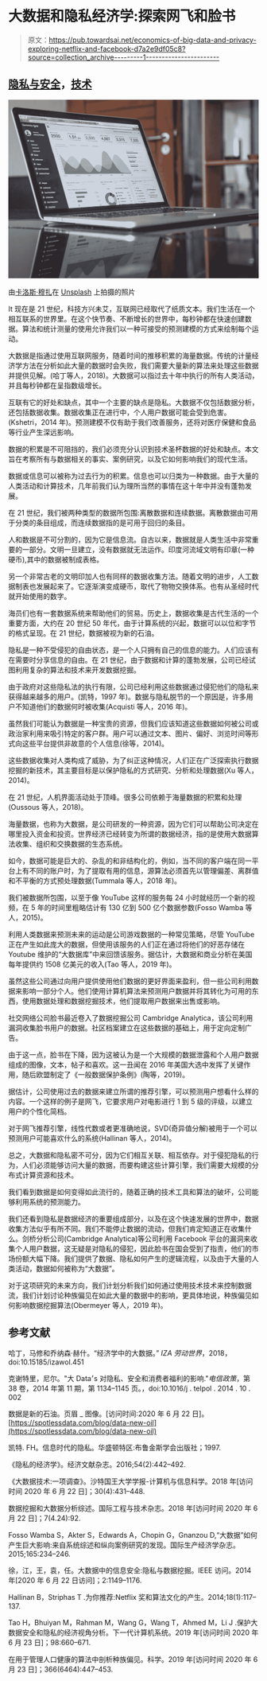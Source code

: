 # 大数据和隐私经济学:探索网飞和脸书

> 原文：<https://pub.towardsai.net/economics-of-big-data-and-privacy-exploring-netflix-and-facebook-d7a2e9df05c8?source=collection_archive---------1----------------------->

## [隐私与安全](https://towardsai.net/p/category/privacy-and-security)，[技术](https://towardsai.net/p/category/technology)

![](img/1f010d1158e30f6ea73dc6b6a9130712.png)

由[卡洛斯·穆扎](https://unsplash.com/@kmuza?utm_source=medium&utm_medium=referral)在 [Unsplash](https://unsplash.com?utm_source=medium&utm_medium=referral) 上拍摄的照片

It 现在是 21 世纪，科技方兴未艾，互联网已经取代了纸质文本。我们生活在一个相互联系的世界里。在这个快节奏、不断增长的世界中，每秒钟都在快速创建数据。算法和统计测量的使用允许我们以一种可接受的预测建模的方式来绘制每个运动。

大数据是指通过使用互联网服务，随着时间的推移积累的海量数据。传统的计量经济学方法在分析如此大量的数据时会失败，我们需要大量新的算法来处理这些数据并提供见解。(哈丁等人，2018)。大数据可以指过去十年中执行的所有人类活动，并且每秒钟都在呈指数级增长。

互联有它的好处和缺点，其中一个主要的缺点是隐私。大数据不仅包括数据分析，还包括数据收集。数据收集正在进行中，个人用户数据可能会受到危害。(Kshetri，2014 年)。预测建模不仅有助于我们改善服务，还将对医疗保健和食品等行业产生深远影响。

数据的积累是不可阻挡的，我们必须充分认识到技术圣杯数据的好处和缺点。本文旨在考察所有与数据相关的事实、案例研究，以及它如何影响我们的现代生活。

数据或信息可以被称为过去行为的积累。信息也可以归类为一种数据。由于大量的人类活动和计算技术，几年前我们认为理所当然的事情在这十年中并没有蓬勃发展。

在 21 世纪，我们被两种类型的数据所包围:离散数据和连续数据。离散数据由可用于分类的条目组成，而连续数据指的是可用于回归的条目。

人和数据是不可分割的，因为它是信息流。自古以来，数据就是人类生活中非常重要的一部分。文明一旦建立，没有数据就无法运作。印度河流域文明有印章(一种硬币),其中的数据被制成表格。

另一个非常古老的文明印加人也有同样的数据收集方法。随着文明的进步，人工数据制表也发展起来了。它逐渐演变成硬币，取代了物物交换体系。也有从圣经时代就开始使用的数字。

海员们也有一套数据系统来帮助他们的贸易。历史上，数据收集是古代生活的一个重要方面，大约在 20 世纪 50 年代，由于计算系统的兴起，数据可以以位和字节的格式呈现。在 21 世纪，数据被视为新的石油。

隐私是一种不受侵犯的自由状态，是一个人只拥有自己的信息的能力。人们应该有在需要时分享信息的自由。在 21 世纪，由于数据和计算的蓬勃发展，公司已经试图利用复杂的算法和技术来开发数据挖掘。

由于政府对这些隐私法的执行有限，公司已经利用这些数据通过侵犯他们的隐私来获得越来越多的用户。(凯特，1997 年)。数据与隐私脱节的一个原因是，许多用户不知道他们的数据何时被收集(Acquisti 等人，2016 年)。

虽然我们可能认为数据是一种宝贵的资源，但我们应该知道这些数据如何被公司或政治家利用来吸引特定的客户群。用户可以通过文本、图片、偏好、浏览时间等形式向这些平台提供非故意的个人信息(徐等，2014)。

这些数据收集对人类构成了威胁，为了纠正这种情况，人们正在广泛探索执行数据挖掘的新技术，其主要目标是以保护隐私的方式研究、分析和处理数据(Xu 等人，2014)。

在 21 世纪，人机界面活动处于顶峰。很多公司依赖于海量数据的积累和处理(Oussous 等人，2018)。

海量数据，也称为大数据，是公司研发的一种资源，因为它们可以帮助公司决定在哪里投入资金和投资。世界经济已经转变为所谓的数据经济，指的是使用大数据算法收集、组织和交换数据的生态系统。

如今，数据可能是巨大的、杂乱的和非结构化的，例如，当不同的客户端在同一平台上有不同的账户时，为了提取有用的信息，源算法必须首先以管理偏差、离群值和不平衡的方式预处理数据(Tummala 等人，2018 年)。

我们被数据所包围，以至于像 YouTube 这样的服务每 24 小时就经历一个新的视频，在 5 年的时间里粗略估计有 130 亿到 500 亿个数据参数(Fosso Wamba 等人，2015)。

利用人类数据来预测未来的运动是公司游戏数据的一种常见策略，尽管 YouTube 正在产生如此庞大的数据，但使用该服务的人们正在通过将他们的好恶存储在 Youtube 维护的“大数据库”中来回馈该服务。据估计，大数据和商业分析在美国每年提供约 1508 亿美元的收入(Tao 等人，2019 年)。

虽然这些公司通过向用户提供使用他们数据的更好界面来盈利，但一些公司利用数据来影响一部分个人。他们使用计算机算法来预测用户数据并将其转化为可用的东西，使用数据处理和数据挖掘技术，他们提取用户数据来出售或影响。

社交网络公司脸书最近卷入了数据挖掘公司 Cambridge Analytica，该公司利用漏洞收集脸书用户的数据。社区档案建立在这些数据的基础上，用于定向定制广告。

由于这一点，脸书在下降，因为这被认为是一个大规模的数据泄露和个人用户数据组成的图像，文本，帖子和喜欢。这一丑闻在 2016 年美国大选中发挥了关键作用，随后欧盟制定了《一般数据保护条例》(陶等，2019)。

据估计，公司使用过去的数据来建立所谓的推荐引擎，可以预测用户想看什么样的内容。一个这样的例子是网飞，它要求用户对电影进行 1 到 5 级的评级，以建立用户的个性化简档。

对于网飞推荐引擎，线性代数或者更准确地说，SVD(奇异值分解)被用于一个可以预测用户可能喜欢什么的系统(Hallinan 等人，2014)。

总之，大数据和隐私密不可分，因为它们相互关联、相互依存。对于侵犯隐私的行为，人们必须能够访问大量的数据，而要构建这些计算引擎，我们需要大规模的分布式计算资源和技术。

我们看到数据是如何变得如此流行的，随着正确的技术工具和算法的破坏，公司能够利用系统的预测能力。

我们还看到隐私是数据经济的重要组成部分，以及在这个快速发展的世界中，数据收集方法似乎有所不同。我们不能停止数据的流动，但我们肯定知道正在收集什么。剑桥分析公司(Cambridge Analytica)等公司利用 Facebook 平台的漏洞来收集个人用户数据，这无疑是对隐私的侵犯，因此脸书在国会受到了指责，他们的市场份额大幅下降。我们提供了数据、隐私如何产生的逻辑流程，以及由于大量的人类活动，数据如何被称为“大数据”。

对于这项研究的未来方向，我们计划分析我们如何通过使用技术技术来控制数据流，我们计划讨论种族偏见在如此大量的数据中的影响，更具体地说，种族偏见如何影响数据挖掘算法(Obermeyer 等人，2019 年)。

## **参考文献**

哈丁，马修和乔纳森·赫什。“经济学中的大数据。” *IZA 劳动世界*，2018，doi:10.15185/izawol.451

克谢特里，尼尔。"大 Data׳s 对隐私、安全和消费者福利的影响."*电信政策*，第 38 卷，2014 年第 11 期，第 1134–1145 页。，doi:10.1016/j . telpol . 2014 . 10 . 002

数据是新的石油。页眉 _ 图像。[访问时间:2020 年 6 月 22 日]。[https://spotlessdata.com/blog/data-new-oil](https://spotlessdata.com/blog/data-new-oil)

凯特. FH。信息时代的隐私。华盛顿特区:布鲁金斯学会出版社；1997.

《隐私的经济学》。经济文献杂志。2016;54(2):442–492.

《大数据技术:一项调查》。沙特国王大学学报-计算机与信息科学。2018 年[访问时间 2020 年 6 月 22 日]；30(4):431–448.

数据挖掘和大数据分析综述。国际工程与技术杂志。2018 年[访问时间 2020 年 6 月 22 日]；7(4.24):92.

Fosso Wamba S，Akter S，Edwards A，Chopin G，Gnanzou D,“大数据”如何产生巨大影响:来自系统综述和纵向案例研究的发现。国际生产经济学杂志。2015;165:234–246.

徐，江，王，袁，任。大数据中的信息安全:隐私与数据挖掘。IEEE 访问。2014 年[2020 年 6 月 22 日访问]；2:1149–1176.

Hallinan B，Striphas T .为你推荐:Netflix 奖和算法文化的产生。2014;18(1):117–137.

Tao H，Bhuiyan M，Rahman M，Wang G，Wang T，Ahmed M，Li J .保护大数据安全和隐私的经济视角分析。下一代计算机系统。2019 年[访问时间 2020 年 6 月 23 日]；98:660–671.

在用于管理人口健康的算法中剖析种族偏见。科学。2019 年[访问时间 2020 年 6 月 23 日]；366(6464):447–453.